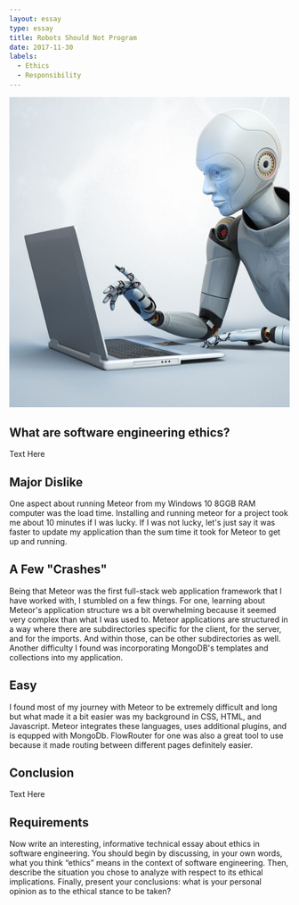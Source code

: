```yaml
---
layout: essay
type: essay
title: Robots Should Not Program
date: 2017-11-30
labels:
  - Ethics
  - Responsibility
---
```


<img class="ui medium left floated image" src="../images/robot-coding.jpg">

## What are software engineering ethics?

Text Here

## Major Dislike

One aspect about running Meteor from my Windows 10 8GGB RAM computer was the load time. Installing and running meteor for a project took me about 10 minutes if I was lucky. If I was not lucky, let's just say it was faster to update my application than the sum time it took for Meteor to get up and running.

## A Few "Crashes"

Being that Meteor was the first full-stack web application framework that I have worked with, I stumbled on a few things. For one, learning about Meteor's application structure ws a bit overwhelming because it seemed very complex than what I was used to. Meteor applications are structured in a way where there are subdirectories specific for the client, for the server, and for the imports. And within those, can be other subdirectories as well. Another difficulty I found was incorporating MongoDB's templates and collections into my application.

## Easy

I found most of my journey with Meteor to be extremely difficult and long but what made it a bit easier was my background in CSS, HTML, and Javascript. Meteor integrates these languages, uses additional plugins, and is equpped with MongoDb. FlowRouter for one was also a great tool to use because it made routing between different pages definitely easier.

## Conclusion

Text Here


## Requirements
Now write an interesting, informative technical essay about ethics in software engineering. You should begin by discussing, in your own words, what you think “ethics” means in the context of software engineering. Then, describe the situation you chose to analyze with respect to its ethical implications. Finally, present your conclusions: what is your personal opinion as to the ethical stance to be taken?

